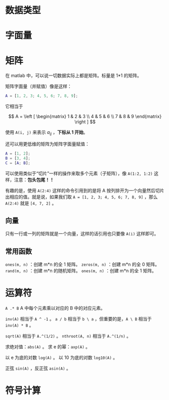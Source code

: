 # 数据类型

# 字面量

# 矩阵

在 matlab 中，可以说一切数据实际上都是矩阵。标量是 1\*1 的矩阵。

矩阵字面量（并赋值）像是这样：

```matlab
A = [1, 2, 3; 4, 5, 6; 7, 8, 9];
```

它相当于

$$
A = 
\left [
\begin{matrix}
1 & 2 & 3 \\
4 & 5 & 6 \\
7 & 8 & 9
\end{matrix}
\right ]
$$

使用 `A(i, j)` 来表示 $a_{ij}$ ，**下标从 1 开始**。

还可以用更低维的矩阵为矩阵字面量赋值：

```matlab
A = [1, 2];
B = [3, 4];
C = [A; B];
```

可以使用类似于“切片”一样的操作来取多个元素（子矩阵），像 `A(1:2, 1:2)` 这样，注意：**包头包尾！！**

有趣的是，使用 `A(2:4)` 这样的命令引用到的是将 A 按列排开为一个向量然后切片出相应的值。就是说，如果我们取 `A = [1, 2, 3; 4, 5, 6; 7, 8, 9]` ，那么 `A(2:4)` 就是 `[4, 7, 2]` 。

## 向量

只有一行或一列的矩阵就是一个向量，这样的话引用也只要像 `A(i)` 这样即可。



## 常用函数

`ones(m, n)` ：创建 m\*n 的全 1 矩阵。
`zeros(m, n)` ：创建 m\*n 的全 0 矩阵。
`rand(m, n)` ：创建 m\*n 的随机矩阵。
`ones(m, n)` ：创建 m\*n 的全 1 矩阵。

# 运算符

`A .* B` A 中每个元素乘以对应的 B 中的对应元素。

`inv(A)` 相当于 `A ^ -1` 。
`a / b` 相当于 `b \ a` ，但重要的是，`A \ B` 相当于 `inv(A) * B` 。

`sqrt(A)` 相当于 `A.^(1/2)` 。
`nthroot(A, n)` 相当于 `A.^(1/n)` 。

求绝对值：`abs(A)` 。
求 e 的幂：`axp(A)` 。

以 e 为底的对数 `log(A)` 。
以 10 为底的对数 `log10(A)` 。

正弦 `sin(A)` ，反正弦 `asin(A)` 。

# 符号计算

